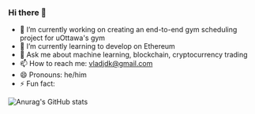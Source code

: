 ### Hi there 👋

- 🔭 I’m currently working on creating an end-to-end gym scheduling project for uOttawa's gym
- 🌱 I’m currently learning to develop on Ethereum
- 💬 Ask me about machine learning, blockchain, cryptocurrency trading
- 📫 How to reach me: vladjdk@gmail.com
- 😄 Pronouns: he/him
- ⚡ Fun fact: 


![Anurag's GitHub stats](https://github-readme-stats.vercel.app/api?username=photonized&show_icons=true&theme=tokyonight)
